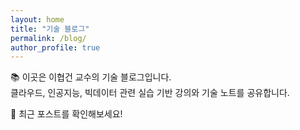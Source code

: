 ```yaml
---
layout: home
title: "기술 블로그"
permalink: /blog/
author_profile: true
---
```


📚 이곳은 이협건 교수의 기술 블로그입니다.  
클라우드, 인공지능, 빅데이터 관련 실습 기반 강의와 기술 노트를 공유합니다.

📝 최근 포스트를 확인해보세요!
